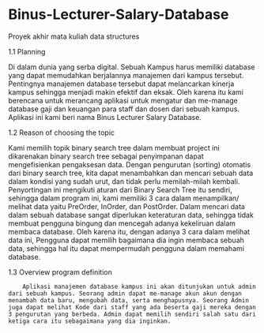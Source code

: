 # Binus-Lecturer-Salary-Database
Proyek akhir mata kuliah data structures


1.1	Planning

Di dalam dunia yang serba digital. Sebuah Kampus harus memiliki database yang dapat memudahkan berjalannya manajemen dari kampus tersebut. Pentingnya manajemen database tersebut dapat melancarkan kinerja kampus sehingga menjadi makin efektif dan eksak. Oleh karena itu kami berencana untuk merancang aplikasi untuk mengatur dan me-manage database gaji dan keuangan para staff dan dosen dari sebuah kampus. Aplikasi ini kami beri nama Binus Lecturer Salary Database.

1.2	Reason of choosing the topic

Kami memilih topik binary search tree dalam membuat project ini dikarenakan binary search tree sebagai penyimpanan dapat mengefisienkan pengaksesan data. Dengan pengurutan (sorting) otomatis dari binary search tree, kita dapat menambahkan dan mencari sebuah data dalam kondisi yang sudah urut, dan tidak perlu memilah-milah kembali. Penyortingan ini mengikuti aturan dari Binary Search Tree itu sendiri, sehingga dalam program ini, kami memiliki 3 cara dalam menampilkan/ melihat data yaitu PreOrder, InOrder, dan PostOrder. Dalam mencari data dalam sebuah database sangat diperlukan keteraturan data, sehingga tidak membuat pengguna bingung dan mencegah adanya kekeliruan dalam membaca database. Oleh karena itu, dengan adanya 3 cara dalam melihat data ini, Pengguna dapat memilih bagaimana dia ingin membaca sebuah data, sehingga hal itu dapat mempermudah pengguna dalam memahami database.

1.3	Overview program definition

		Aplikasi manajemen database kampus ini akan ditunjukan untuk admin dari sebuah kampus. Seorang admin dapat me-manage akun akun dengan menambah data baru, mengubah data, serta menghapusnya. Seorang Admin juga dapat melihat Kode dari staff yang ada beserta gaji mereka dengan 3 pengurutan yang berbeda. Admin dapat memilih sendiri salah satu dari ketiga cara itu sebagaimana yang dia inginkan. 
